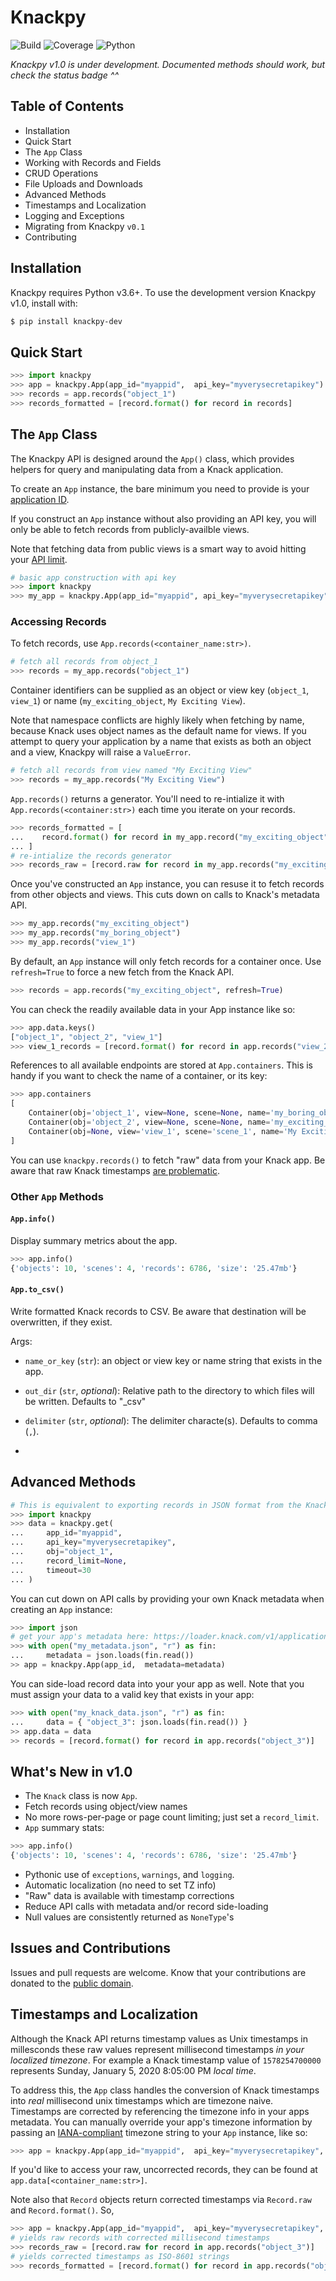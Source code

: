 # Knackpy

![Build](https://github.com/cityofaustin/knackpy/workflows/Build/badge.svg?branch=v1.0.0)
![Coverage](https://raw.githubusercontent.com/cityofaustin/knackpy/dev/coverage.svg)
![Python](https://img.shields.io/badge/Python-v3.6+-blue)

_Knackpy v1.0 is under development. Documented methods should work, but check the status badge ^^_

## Table of Contents

- Installation
- Quick Start
- The `App` Class
- Working with Records and Fields
- CRUD Operations
- File Uploads and Downloads
- Advanced Methods
- Timestamps and Localization
- Logging and Exceptions
- Migrating from Knackpy `v0.1`
- Contributing

## Installation

Knackpy requires Python v3.6+. To use the development version Knackpy v1.0, install with:

```bash
$ pip install knackpy-dev
```

## Quick Start

```python
>>> import knackpy
>>> app = knackpy.App(app_id="myappid",  api_key="myverysecretapikey")
>>> records = app.records("object_1")
>>> records_formatted = [record.format() for record in records]
```

## The `App` Class

The Knackpy API is designed around the `App()` class, which provides helpers for query and manipulating data from a Knack application.

To create an `App` instance, the bare minimum you need to provide is your [application ID](https://www.knack.com/developer-documentation/#find-your-api-key-amp-application-id).

If you construct an `App` instance without also providing an API key, you will only be able to fetch records from publicly-availble views.

Note that fetching data from public views is a smart way to avoid hitting your [API limit](https://www.knack.com/developer-documentation/#api-limits).

```python
# basic app construction with api key
>>> import knackpy
>>> my_app = knackpy.App(app_id="myappid", api_key="myverysecretapikey")
```

### Accessing Records

To fetch records, use `App.records(<container_name:str>)`.

```python
# fetch all records from object_1
>>> records = my_app.records("object_1")
```

Container identifiers can be supplied as an object or view key (`object_1`, `view_1`) or name (`my_exciting_object`, `My Exciting View`).

Note that namespace conflicts are highly likely when fetching by name, because Knack uses object names as the default name for views. If you attempt to query your application by a name that exists as both an object and a view, Knackpy will raise a `ValueError`.

```python
# fetch all records from view named "My Exciting View"
>>> records = my_app.records("My Exciting View")
```

`App.records()` returns a generator. You'll need to re-intialize it with `App.records(<container:str>)` each time you iterate on your records.

```python
>>> records_formatted = [
...    record.format() for record in my_app.record("my_exciting_object")
... ]
# re-intialize the records generator
>>> records_raw = [record.raw for record in my_app.records("my_exciting_object")]
```

Once you've constructed an `App` instance, you can resuse it to fetch records from other objects and views. This cuts down on calls to Knack's metadata API.

```python
>>> my_app.records("my_exciting_object")
>>> my_app.records("my_boring_object")
>>> my_app.records("view_1")
```

By default, an `App` instance will only fetch records for a container once. Use `refresh=True` to force a new fetch from the Knack API.

```python
>>> records = app.records("my_exciting_object", refresh=True)
```

You can check the readily available data in your App instance like so:

```python
>>> app.data.keys()
["object_1", "object_2", "view_1"]
>>> view_1_records = [record.format() for record in app.records("view_22")]
```

References to all available endpoints are stored at `App.containers`. This is handy if you want to check the name of a container, or its key:

```python
>>> app.containers
[
    Container(obj='object_1', view=None, scene=None, name='my_boring_object'),
    Container(obj='object_2', view=None, scene=None, name='my_exciting_object'),
    Container(obj=None, view='view_1', scene='scene_1', name='My Exciting View'),
]
```

You can use `knackpy.records()` to fetch "raw" data from your Knack app. Be aware that raw Knack timestamps [are problematic](#timestamps-and-localization).

### Other `App` Methods

#### `App.info()`

Display summary metrics about the app.

```python
>>> app.info()
{'objects': 10, 'scenes': 4, 'records': 6786, 'size': '25.47mb'}
```

#### `App.to_csv()`

Write formatted Knack records to CSV. Be aware that destination will be overwritten, if they exist.

Args:

- `name_or_key` (`str`): an object or view key or name string that exists in the app.
- `out_dir` (`str`, *optional*): Relative path to the directory to which files will be written. Defaults to "\_csv"
- `delimiter` (`str`, *optional*): The delimiter characte(s). Defaults to comma (`,`).

-

## Advanced Methods

```python
# This is equivalent to exporting records in JSON format from the Knack Builder
>>> import knackpy
>>> data = knackpy.get(
...     app_id="myappid",
...     api_key="myverysecretapikey",
...     obj="object_1",
...     record_limit=None,
...     timeout=30
... )
```

You can cut down on API calls by providing your own Knack metadata when creating an `App` instance:

```python
>>> import json
# get your app's metadata here: https://loader.knack.com/v1/applications/<app_id:str>"
>>> with open("my_metadata.json", "r") as fin:
...     metadata = json.loads(fin.read())
>> app = knackpy.App(app_id,  metadata=metadata)
```

You can side-load record data into your your app as well. Note that you must assign your data to a valid key that exists in your app:

```python
>>> with open("my_knack_data.json", "r") as fin:
...     data = { "object_3": json.loads(fin.read()) }
>> app.data = data
>> records = [record.format() for record in app.records("object_3")]
```

## What's New in v1.0

- The `Knack` class is now `App`.
- Fetch records using object/view names
- No more rows-per-page or page count limiting; just set a `record_limit`.
- `App` summary stats:

```python
>>> app.info()
{'objects': 10, 'scenes': 4, 'records': 6786, 'size': '25.47mb'}
```

- Pythonic use of `exceptions`, `warnings`, and `logging`.
- Automatic localization (no need to set TZ info)
- "Raw" data is available with timestamp corrections
- Reduce API calls with metadata and/or record side-loading
- Null values are consistently returned as `NoneType`'s

## Issues and Contributions

Issues and pull requests are welcome. Know that your contributions are donated to the [public domain](https://github.com/cityofaustin/knackpy/blob/master/LICENSE.md).

## Timestamps and Localization

Although the Knack API returns timestamp values as Unix timestamps in millesconds these raw values represent millisecond timestamps _in your localized timezone_. For example a Knack timestamp value of `1578254700000` represents Sunday, January 5, 2020 8:05:00 PM _local time_.

To address this, the `App` class handles the conversion of Knack timestamps into _real_ millisecond unix timestamps which are timezone naive. Timestamps are corrected by referencing the timezone info in your apps metadata. You can manually override your app's timezone information by passing an [IANA-compliant](https://en.wikipedia.org/wiki/List_of_tz_database_time_zones) timezone string to your `App` instance, like so:

```python
>>> app = knackpy.App(app_id="myappid",  api_key="myverysecretapikey", tzinfo="US/Eastern")
```

If you'd like to access your raw, uncorrected records, they can be found at `app.data[<container_name:str>]`.

Note also that `Record` objects return corrected timestamps via `Record.raw` and `Record.format()`. So,

```python
>>> app = knackpy.App(app_id="myappid",  api_key="myverysecretapikey", tzinfo="US/Eastern")
# yields raw records with corrected millisecond timestamps
>>> records_raw = [record.raw for record in app.records("object_3")]
# yields corrected timestamps as ISO-8601 strings
>>> records_formatted = [record.format() for record in app.records("object_3")]
```
